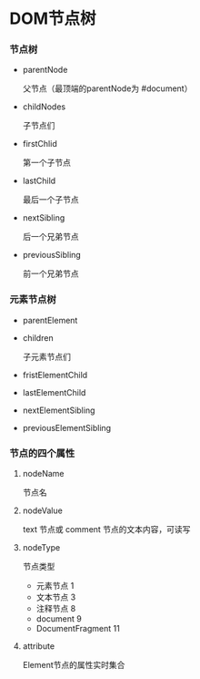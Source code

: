 # DOM节点树



### 节点树

+ parentNode

	父节点（最顶端的parentNode为 #document）

+ childNodes 

	子节点们

+ firstChlid

	第一个子节点

+ lastChild

	最后一个子节点

+ nextSibling

	后一个兄弟节点

+ previousSibling

	前一个兄弟节点



### 元素节点树

+ parentElement

+ children

	子元素节点们

+ fristElementChild

+ lastElementChild

+ nextElementSibling

+ previousElementSibling



### 节点的四个属性

1. nodeName

	节点名

2. nodeValue

	text 节点或 comment 节点的文本内容，可读写

3. nodeType

	节点类型

	+ 元素节点      1
	+ 文本节点      3
	+ 注释节点      8
	+ document       9
	+ DocumentFragment       11

4. attribute

	Element节点的属性实时集合























